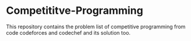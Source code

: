 # Competititve-Programming
This repository contains the problem list of competitive programming from code codeforces and codechef and its solution too. 
